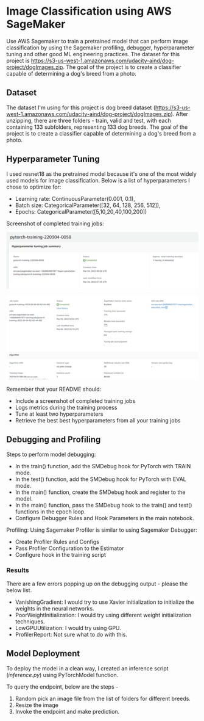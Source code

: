# Image Classification using AWS SageMaker

Use AWS Sagemaker to train a pretrained model that can perform image classification by using the Sagemaker profiling, debugger, hyperparameter tuning and other good ML engineering practices. The dataset for this project is https://s3-us-west-1.amazonaws.com/udacity-aind/dog-project/dogImages.zip. The goal of the project is to create a classifier capable of determining a dog's breed from a photo.


## Dataset
The dataset I'm using for this project is dog breed dataset (https://s3-us-west-1.amazonaws.com/udacity-aind/dog-project/dogImages.zip). After unzipping, there are three folders - train, valid and test, with each containing 133 subfolders, representing 133 dog breeds. The goal of the project is to create a classifier capable of determining a dog's breed from a photo.

## Hyperparameter Tuning
I used resnet18 as the pretrained model because it's one of the most widely used models for image classification. Below is a list of hyperparameters I chose to optimize for:

- Learning rate: ContinuousParameter(0.001, 0.1),
- Batch size: CategoricalParameter([32, 64, 128, 256, 512]),
- Epochs: CategoricalParameter([5,10,20,40,100,200])


Screenshot of completed training jobs:

![hyperparameter tuning](./screenshots/hpo_job.png)

![training job](./screenshots/training_job.png)


Remember that your README should:
- Include a screenshot of completed training jobs
- Logs metrics during the training process
- Tune at least two hyperparameters
- Retrieve the best best hyperparameters from all your training jobs

## Debugging and Profiling

Steps to perform model debugging:

- In the train() function, add the SMDebug hook for PyTorch with TRAIN mode.
- In the test() function, add the SMDebug hook for PyTorch with EVAL mode.
- In the main() function, create the SMDebug hook and register to the model.
- In the main() function, pass the SMDebug hook to the train() and test() functions in the epoch loop.
- Configure Debugger Rules and Hook Parameters in the main notebook.

Profiling: Using Sagemaker Profiler is similar to using Sagemaker Debugger:
- Create Profiler Rules and Configs
- Pass Profiler Configuration to the Estimator
- Configure hook in the training script

### Results

There are a few errors popping up on the debugging output - please the below list.

- VanishingGradient: I would try to use Xavier initialization to initialize the weights in the neural networks.
- PoorWeightInitialization: I would try using different weight initialization techniques.
- LowGPUUtilization: I would try using GPU.
- ProfilerReport: Not sure what to do with this.


## Model Deployment

To deploy the model in a clean way, I created an inference script (*inference.py*) using PyTorchModel function. 

To query the endpoint, below are the steps -

1. Random pick an image file from the list of folders for different breeds.
2. Resize the image
3. Invoke the endpoint and make prediction. 

